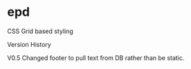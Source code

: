 # epd
CSS Grid based styling

Version History

V0.5
Changed footer to pull text from DB rather than be static.
